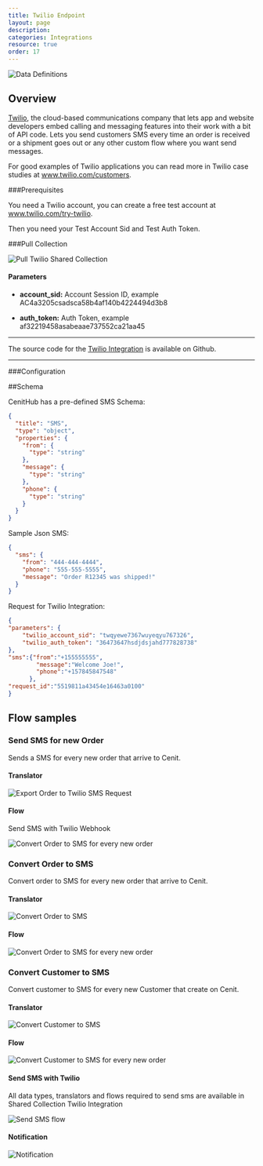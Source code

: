 ```yaml
---
title: Twilio Endpoint
layout: page
description:
categories: Integrations
resource: true
order: 17
---
```


![Data Definitions]({{site.baseurl}}/img/integrations/twilio.png)

## Overview

[Twilio](http://www.twilio.com/), the cloud-based communications company that lets app and website developers embed calling and messaging features into their work with a bit of API code. Lets you send customers SMS every time an order is received or a shipment goes out or any other custom flow where you want send messages.

For good examples of Twilio applications you can read more in Twilio case studies at www.twilio.com/customers.

###Prerequisites

You need a Twilio account, you can create a free test account at www.twilio.com/try-twilio.

Then you need your Test Account Sid and Test Auth Token.

###Pull Collection

![Pull Twilio Shared Collection]({{site.baseurl}}/img/integrations/twilio/twilio_config.jpg)

#### Parameters

 * **account_sid:** Account Session ID, example AC4a3205csadsca58b4af140b4224494d3b8
 
 * **auth_token:** Auth Token, example af32219458asabeaae737552ca21aa45


***
The source code for the [Twilio Integration](https://github.com/wombat/twilio_integration "Twilio integration") is available on Github.

***

###Configuration

##Schema

CenitHub has a pre-defined SMS Schema:

```json
{ 
  "title": "SMS", 
  "type": "object", 
  "properties": { 
    "from": { 
      "type": "string" 
    }, 
    "message": { 
      "type": "string" 
    }, 
    "phone": { 
      "type": "string" 
    } 
  } 
}
```

Sample Json SMS:

```json
{
  "sms": {
    "from": "444-444-4444",
    "phone": "555-555-5555",
    "message": "Order R12345 was shipped!"
  }
}
```

Request for Twilio Integration:


```json
{
"parameters": {
    "twilio_account_sid": "twqyewe7367wuyeqyu767326",
    "twilio_auth_token": "36473647hsdjdsjahd777828738"
},
"sms":{"from":"+155555555",
        "message":"Welcome Joe!",
        "phone":"+157845847548"
      },
"request_id":"5519811a43454e16463a0100"
}
```
 
## Flow samples

### Send SMS for new Order  

Sends a SMS for every new order that arrive to Cenit.

#### Translator

![Export Order to Twilio SMS Request ]({{site.baseurl}}/img/integrations/twilio/export_order_to_sms.png)

#### Flow

Send SMS with Twilio Webhook 

![Convert Order to SMS for every new order]({{site.baseurl}}/img/integrations/twilio/send_sms.png)

### Convert Order to SMS

Convert order to SMS for every new order that arrive to Cenit.

#### Translator

![Convert Order to SMS]({{site.baseurl}}/img/integrations/twilio/convert_order_sms.jpg)

#### Flow

![Convert Order to SMS for every new order]({{site.baseurl}}/img/integrations/twilio/flow_order_sms.jpg)

### Convert Customer to SMS

Convert customer to SMS for every new Customer that create on Cenit.

#### Translator

![Convert Customer to SMS]({{site.baseurl}}/img/integrations/twilio/convert_customer_sms.jpg)

#### Flow

![Convert Customer to SMS for every new order]({{site.baseurl}}/img/integrations/twilio/flow_customer_sms.jpg)

#### Send SMS with Twilio

All data types, translators and flows required to send sms are available in Shared Collection Twilio Integration

![Send SMS flow]({{site.baseurl}}/img/integrations/twilio/flow_send_sms.png)

#### Notification

![Notification]({{site.baseurl}}/img/integrations/twilio/twilio_notification.png)